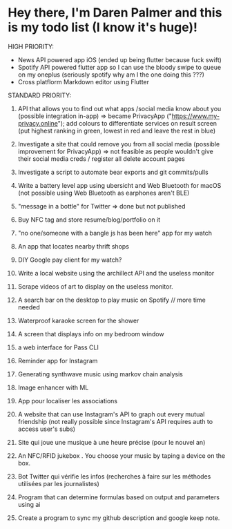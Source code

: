 # Hey there, I'm Daren Palmer and this is my todo list (I know it's huge)! 

HIGH PRIORITY:

* News API powered app iOS (ended up being flutter because fuck swift) 
* Spotify API powered flutter app so I can use the bloody swipe to queue on my oneplus (seriously spotify why am I the one doing this ???)
* Cross platflorm Markdown editor using Flutter

STANDARD PRIORITY:

1. API that allows you to find out what apps
/social media know about you (possible integration in-app) => became PrivacyApp ("https://www.my-privacy.online"); add colours to differentiate services on result screen (put highest ranking in green, lowest in red and leave the rest in blue)

2. Investigate a site that could remove you from all social media (possible improvement for PrivacyApp) => not feasible as people wouldn't give their social media creds / register all delete account pages

3. Investigate a script to automate bear exports and git commits/pulls

4. Write a battery level app using ubersicht and Web Bluetooth for macOS (not possible using Web Bluetooth as earphones aren't BLE) 

5. "message in a bottle" for Twitter => done but not published

6. Buy NFC tag and store resume/blog/portfolio on it 

7. "no one/someone with a bangle js has been here" app for my watch

8. An app that locates nearby thrift shops

9. DIY Google pay client for my watch?

10. Write a local website using the archillect API and the useless monitor

11. Scrape videos of art to display on the useless monitor.

12. A search bar on the desktop to play music on Spotify // more time needed

13. Waterproof karaoke screen for the shower

14. A screen that displays info on my bedroom window

15. a web interface for Pass CLI

16. Reminder app for Instagram 

17. Generating synthwave music using markov chain analysis

18. Image enhancer with ML

19. App pour localiser les associations 

20. A website that can use Instagram's API to graph out every mutual friendship (not really possible since Instagram's API requires auth to access user's subs)

20. Site qui joue une musique à une heure précise (pour le nouvel an)

21. An NFC/RFID jukebox . You choose your music by taping a device on the box.

22. Bot Twitter qui vérifie les infos (recherches à faire sur les méthodes utilisées par les journalistes)

23. Program that can determine formulas based on output and parameters using ai

24. Create a program to sync my github description and google keep note.
